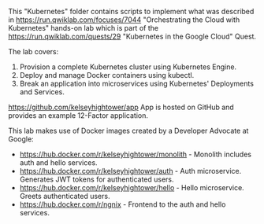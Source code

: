 This "Kubernetes" folder contains scripts to implement what was described in
https://run.qwiklab.com/focuses/7044
"Orchestrating the Cloud with Kubernetes" hands-on lab
which is part of the https://run.qwiklab.com/quests/29
"Kubernetes in the Google Cloud" Quest.

The lab covers:
1. Provision a complete Kubernetes cluster using Kubernetes Engine.
2. Deploy and manage Docker containers using kubectl.
3. Break an application into microservices using Kubernetes' Deployments and Services.

https://github.com/kelseyhightower/app
App is hosted on GitHub and provides an example 12-Factor application. 

This lab makes use of Docker images created by a Developer Advocate at Google:

* https://hub.docker.com/r/kelseyhightower/monolith - Monolith includes auth and hello services.
* https://hub.docker.com/r/kelseyhightower/auth - Auth microservice. Generates JWT tokens for authenticated users.
* https://hub.docker.com/r/kelseyhightower/hello - Hello microservice. Greets authenticated users.
* https://hub.docker.com/r/ngnix - Frontend to the auth and hello services.
